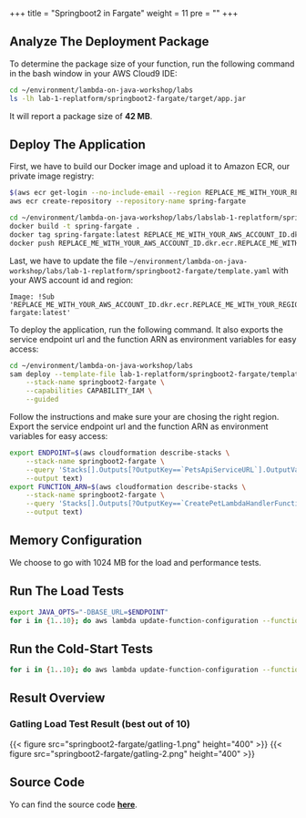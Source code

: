 +++
title = "Springboot2 in Fargate"
weight = 11
pre = ""
+++

## Analyze The Deployment Package

To determine the package size of your function, run the following command in the bash window in your AWS Cloud9 IDE:

```bash
cd ~/environment/lambda-on-java-workshop/labs
ls -lh lab-1-replatform/springboot2-fargate/target/app.jar
```

It will report a package size of **42 MB**.

## Deploy The Application

First, we have to build our Docker image and upload it to Amazon ECR, our private image registry:

```bash
$(aws ecr get-login --no-include-email --region REPLACE_ME_WITH_YOUR_REGION)
aws ecr create-repository --repository-name spring-fargate

cd ~/environment/lambda-on-java-workshop/labs/labslab-1-replatform/springboot2-fargate
docker build -t spring-fargate .
docker tag spring-fargate:latest REPLACE_ME_WITH_YOUR_AWS_ACCOUNT_ID.dkr.ecr.REPLACE_ME_WITH_YOUR_REGION.amazonaws.com/spring-fargate:latest
docker push REPLACE_ME_WITH_YOUR_AWS_ACCOUNT_ID.dkr.ecr.REPLACE_ME_WITH_YOUR_REGION.amazonaws.com/spring-fargate:latest
```

Last, we have to update the file `~/environment/lambda-on-java-workshop/labs/lab-1-replatform/springboot2-fargate/template.yaml` with your AWS account id and region:

```
Image: !Sub 'REPLACE_ME_WITH_YOUR_AWS_ACCOUNT_ID.dkr.ecr.REPLACE_ME_WITH_YOUR_REGION.amazonaws.com/spring-fargate:latest'
```

To deploy the application, run the following command. It also exports the service endpoint url and the function ARN as environment variables for easy access:

```bash
cd ~/environment/lambda-on-java-workshop/labs
sam deploy --template-file lab-1-replatform/springboot2-fargate/template.yaml \
    --stack-name springboot2-fargate \
    --capabilities CAPABILITY_IAM \
    --guided
```

Follow the instructions and make sure your are chosing the right region.
Export the service endpoint url and the function ARN as environment variables for easy access:

```bash
export ENDPOINT=$(aws cloudformation describe-stacks \
    --stack-name springboot2-fargate \
    --query 'Stacks[].Outputs[?OutputKey==`PetsApiServiceURL`].OutputValue' \
    --output text)
export FUNCTION_ARN=$(aws cloudformation describe-stacks \
    --stack-name springboot2-fargate \
    --query 'Stacks[].Outputs[?OutputKey==`CreatePetLambdaHandlerFunction`].OutputValue' \
    --output text)
```

## Memory Configuration

We choose to go with 1024 MB for the load and performance tests.

## Run The Load Tests

```bash
export JAVA_OPTS="-DBASE_URL=$ENDPOINT"
for i in {1..10}; do aws lambda update-function-configuration --function-name $FUNCTION_ARN --environment "Variables={TABLE_NAME=$PETS_TABLE,BUCKET_NAME=$PETS_BUCKET,KeyName1=KeyValue$i}"; gatling.sh --simulations-folder lab-1-replatform/springboot2-fargate/src/test/scala --simulation LoadTest --run-description "springboot2-fargate-run-$i"; done
```

## Run the Cold-Start Tests

```bash
for i in {1..10}; do aws lambda update-function-configuration --function-name $FUNCTION_ARN --environment "Variables={TABLE_NAME=$PETS_TABLE,BUCKET_NAME=$PETS_BUCKET,KeyName1=KeyValue$i}"; curl -i -X POST -H 'content-type: application/json' -d '{"name": "Max", "type": "dog", "birthday": "2010-11-03", "medicalRecord": "bla bla bla"}' $ENDPOINT/pet; done
```

## Result Overview

### Gatling Load Test Result (best out of 10)

{{< figure src="springboot2-fargate/gatling-1.png" height="400" >}}
{{< figure src="springboot2-fargate/gatling-2.png" height="400" >}}


## Source Code

Yo can find the source code **[here](https://github.com/muellerc/lambda-on-java-workshop/tree/master/labs/lab-1-replatform/springboot2-fargate)**.
